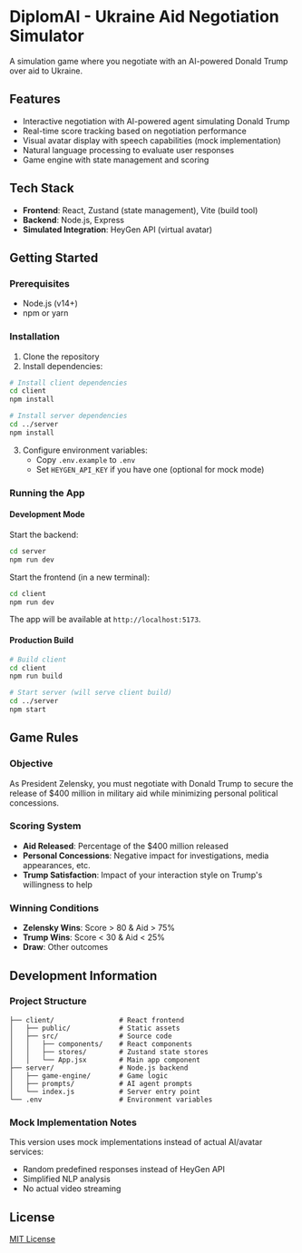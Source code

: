 # DiplomAI - Ukraine Aid Negotiation Simulator

A simulation game where you negotiate with an AI-powered Donald Trump over aid to Ukraine.

## Features

- Interactive negotiation with AI-powered agent simulating Donald Trump
- Real-time score tracking based on negotiation performance
- Visual avatar display with speech capabilities (mock implementation)
- Natural language processing to evaluate user responses
- Game engine with state management and scoring

## Tech Stack

- **Frontend**: React, Zustand (state management), Vite (build tool)
- **Backend**: Node.js, Express
- **Simulated Integration**: HeyGen API (virtual avatar)

## Getting Started

### Prerequisites

- Node.js (v14+)
- npm or yarn

### Installation

1. Clone the repository
2. Install dependencies:

```bash
# Install client dependencies
cd client
npm install

# Install server dependencies
cd ../server
npm install
```

3. Configure environment variables:
   - Copy `.env.example` to `.env`
   - Set `HEYGEN_API_KEY` if you have one (optional for mock mode)

### Running the App

#### Development Mode

Start the backend:
```bash
cd server
npm run dev
```

Start the frontend (in a new terminal):
```bash
cd client
npm run dev
```

The app will be available at `http://localhost:5173`.

#### Production Build

```bash
# Build client
cd client
npm run build

# Start server (will serve client build)
cd ../server
npm start
```

## Game Rules

### Objective
As President Zelensky, you must negotiate with Donald Trump to secure the release of $400 million in military aid while minimizing personal political concessions.

### Scoring System
- **Aid Released**: Percentage of the $400 million released
- **Personal Concessions**: Negative impact for investigations, media appearances, etc.
- **Trump Satisfaction**: Impact of your interaction style on Trump's willingness to help

### Winning Conditions
- **Zelensky Wins**: Score > 80 & Aid > 75%
- **Trump Wins**: Score < 30 & Aid < 25%
- **Draw**: Other outcomes

## Development Information

### Project Structure

```
├── client/                # React frontend
│   ├── public/            # Static assets
│   ├── src/               # Source code
│   │   ├── components/    # React components
│   │   ├── stores/        # Zustand state stores
│   │   └── App.jsx        # Main app component
├── server/                # Node.js backend
│   ├── game-engine/       # Game logic
│   ├── prompts/           # AI agent prompts
│   └── index.js           # Server entry point
└── .env                   # Environment variables
```

### Mock Implementation Notes

This version uses mock implementations instead of actual AI/avatar services:
- Random predefined responses instead of HeyGen API
- Simplified NLP analysis
- No actual video streaming

## License

[MIT License](LICENSE)
